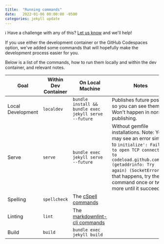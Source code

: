 ```yaml
---
title:  "Running commands"
date:   2022-01-06 00:00:00 -0500
categories: jekyll update
---
```


:information_source: Have a challenge with any of this? [Let us know](https://github.com/excellalabs/blog-in-a-box/issues/new) and we'll help!

If you use either the development container or the GitHub Codespaces option, we've added some commands that will hopefully make the development process easier for you.

Below is a list of the commands, how to run them locally and within the dev container, and relevant notes.

| Goal | Within Dev Container | On Local Machine | Notes |
| ---- | -------------------- | ---------------- | ----- |
| Local Development | `localdev` | `bundle install && bundle exec jekyll serve --future` | Publishes future posts, so you can see them. Won't happen in normal publishing. |
| Serve | `serve` | `bundle exec jekyll serve --future` | Without gemfile installations. Note: You may see an error similar to `initialize': Failed to open TCP connection to codeload.github.com:443 (getaddrinfo: Try again) (SocketError)`; if that happens, try the command once or twice more until it succeeds. |
| Spelling | `spellcheck` | The [cSpell commands](https://www.npmjs.com/package/cspell) | |
| Linting | `lint` | The [markdownlint-cli commands](https://github.com/igorshubovych/markdownlint-cli) | |
| Build | `build` | `bundle exec jekyll build` | |
